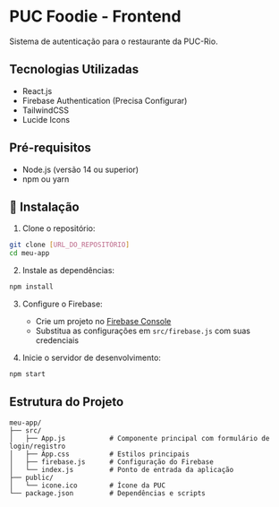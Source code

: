 # PUC Foodie - Frontend

Sistema de autenticação para o restaurante da PUC-Rio.

## Tecnologias Utilizadas

- React.js
- Firebase Authentication (Precisa Configurar)
- TailwindCSS
- Lucide Icons

## Pré-requisitos

- Node.js (versão 14 ou superior)
- npm ou yarn

## 🔧 Instalação

1. Clone o repositório:
```bash
git clone [URL_DO_REPOSITÓRIO]
cd meu-app
```

2. Instale as dependências:
```bash
npm install
```

3. Configure o Firebase:
   - Crie um projeto no [Firebase Console](https://console.firebase.google.com)
   - Substitua as configurações em `src/firebase.js` com suas credenciais

4. Inicie o servidor de desenvolvimento:
```bash
npm start
```

## Estrutura do Projeto

```
meu-app/
├── src/
│   ├── App.js           # Componente principal com formulário de login/registro
│   ├── App.css          # Estilos principais
│   ├── firebase.js      # Configuração do Firebase
│   └── index.js         # Ponto de entrada da aplicação
├── public/
│   └── icone.ico        # Ícone da PUC
└── package.json         # Dependências e scripts
